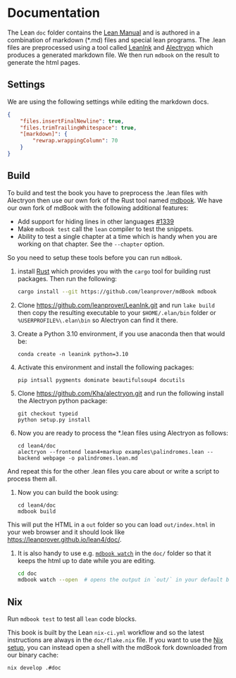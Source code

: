 # Documentation

The Lean `doc` folder contains the [Lean Manual](https://leanprover.github.io/lean4/doc/) and is
authored in a combination of markdown (*.md) files and special lean programs.  The .lean files are
preprocessed using a tool called [LeanInk](https://github.com/leanprover/leanink) and
[Alectryon](https://github.com/Kha/alectryon) which produces a generated markdown file.  We then run
`mdbook` on the result to generate the html pages.


## Settings

We are using the following settings while editing the markdown docs.

```json
{
    "files.insertFinalNewline": true,
    "files.trimTrailingWhitespace": true,
    "[markdown]": {
        "rewrap.wrappingColumn": 70
    }
}
```

## Build

To build and test the book you have to preprocess the .lean files with Alectryon then use our own
fork of the Rust tool named [mdbook](https://github.com/leanprover/mdbook). We have our own fork of
mdBook with the following additional features:

* Add support for hiding lines in other languages
  [#1339](https://github.com/rust-lang/mdBook/pull/1339)
* Make `mdbook test` call the `lean` compiler to test the snippets.
* Ability to test a single chapter at a time which is handy when you
are working on that chapter.  See the `--chapter` option.

So you need to setup these tools before you can run `mdBook`.

1. install [Rust](https://www.rust-lang.org/tools/install)
which provides you with the `cargo` tool for building rust packages.
Then run the following:
    ```bash
    cargo install --git https://github.com/leanprover/mdBook mdbook
    ```

1. Clone https://github.com/leanprover/LeanInk.git and run `lake build` then copy the resulting
executable to your `$HOME/.elan/bin` folder or `%USERPROFILE%\.elan\bin` so Alectryon can find it
there.

1. Create a Python 3.10 environment, if you use anaconda then that would be:
    ```
    conda create -n leanink python=3.10
    ```

1. Activate this environment and install the following packages:
    ```
    pip intsall pygments dominate beautifulsoup4 docutils
    ```

1. Clone https://github.com/Kha/alectryon.git and run the following install the
Alectryon python package:
    ```
    git checkout typeid
    python setup.py install
    ```

1. Now you are ready to process the *.lean files using Alectryon as follows:

    ```
    cd lean4/doc
    alectryon --frontend lean4+markup examples\palindromes.lean --backend webpage -o palindromes.lean.md
    ```

And repeat this for the other .lean files you care about or write a script to process them all.

1. Now you can build the book using:
    ```
    cd lean4/doc
    mdbook build
    ```

This will put the HTML in a `out` folder so you can load `out/index.html` in your web browser and
it should look like https://leanprover.github.io/lean4/doc/.

1. It is also handy to use e.g. [`mdbook watch`](https://rust-lang.github.io/mdBook/cli/watch.html)
   in the `doc/` folder so that it keeps the html up to date while you are editing.

    ```bash
    cd doc
    mdbook watch --open  # opens the output in `out/` in your default browser
    ```



## Nix

Run `mdbook test` to test all `lean` code blocks.

This book is built by the Lean `nix-ci.yml` workflow and so the latest instructions are always in
the `doc/flake.nix` file.  If you want to use the [Nix setup](make/nix.md), you can instead open a
shell with the mdBook fork downloaded from our binary cache:
```bash
nix develop .#doc
```
